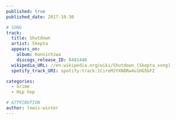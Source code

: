 ```yaml
---
published: true
published_date: 2017-10-30

# SONG
track:
  title: Shutdown
  artist: Skepta
  appears_on:
    album: Konnichiwa
    discogs_release_ID: 8481446
  wikipedia_URL: //en.wikipedia.org/wiki/Shutdown_(Skepta_song)
  spotify_track_URI: spotify:track:1CireMJYXN8Rw4u1HG5GFZ

categories:
  - Grime
  - Hip hop

# ATTRIBUTION
author: lewis-winter
---
```

